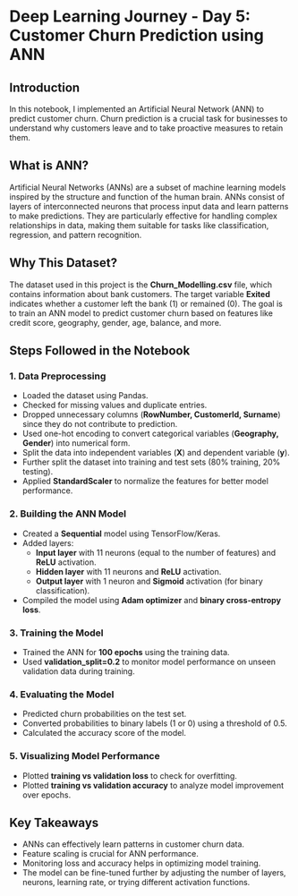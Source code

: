 # Deep Learning Journey - Day 5: Customer Churn Prediction using ANN

## Introduction
In this notebook, I implemented an Artificial Neural Network (ANN) to predict customer churn. Churn prediction is a crucial task for businesses to understand why customers leave and to take proactive measures to retain them.

## What is ANN?
Artificial Neural Networks (ANNs) are a subset of machine learning models inspired by the structure and function of the human brain. ANNs consist of layers of interconnected neurons that process input data and learn patterns to make predictions. They are particularly effective for handling complex relationships in data, making them suitable for tasks like classification, regression, and pattern recognition.

## Why This Dataset?
The dataset used in this project is the **Churn_Modelling.csv** file, which contains information about bank customers. The target variable **Exited** indicates whether a customer left the bank (1) or remained (0). The goal is to train an ANN model to predict customer churn based on features like credit score, geography, gender, age, balance, and more.

## Steps Followed in the Notebook
### 1. Data Preprocessing
- Loaded the dataset using Pandas.
- Checked for missing values and duplicate entries.
- Dropped unnecessary columns (**RowNumber, CustomerId, Surname**) since they do not contribute to prediction.
- Used one-hot encoding to convert categorical variables (**Geography, Gender**) into numerical form.
- Split the data into independent variables (**X**) and dependent variable (**y**).
- Further split the dataset into training and test sets (80% training, 20% testing).
- Applied **StandardScaler** to normalize the features for better model performance.

### 2. Building the ANN Model
- Created a **Sequential** model using TensorFlow/Keras.
- Added layers:
  - **Input layer** with 11 neurons (equal to the number of features) and **ReLU** activation.
  - **Hidden layer** with 11 neurons and **ReLU** activation.
  - **Output layer** with 1 neuron and **Sigmoid** activation (for binary classification).
- Compiled the model using **Adam optimizer** and **binary cross-entropy loss**.

### 3. Training the Model
- Trained the ANN for **100 epochs** using the training data.
- Used **validation_split=0.2** to monitor model performance on unseen validation data during training.

### 4. Evaluating the Model
- Predicted churn probabilities on the test set.
- Converted probabilities to binary labels (1 or 0) using a threshold of 0.5.
- Calculated the accuracy score of the model.

### 5. Visualizing Model Performance
- Plotted **training vs validation loss** to check for overfitting.
- Plotted **training vs validation accuracy** to analyze model improvement over epochs.

## Key Takeaways
- ANNs can effectively learn patterns in customer churn data.
- Feature scaling is crucial for ANN performance.
- Monitoring loss and accuracy helps in optimizing model training.
- The model can be fine-tuned further by adjusting the number of layers, neurons, learning rate, or trying different activation functions.

